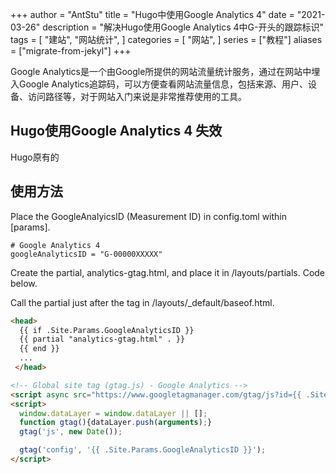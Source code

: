 +++
author = "AntStu"
title = "Hugo中使用Google Analytics 4"
date = "2021-03-26"
description = "解决Hugo使用Google Analytics 4中G-开头的跟踪标识"
tags = [
    "建站",
    "网站统计",
]
categories = [
    "网站",
]
series = ["教程"]
aliases = ["migrate-from-jekyl"]
+++

Google Analytics是一个由Google所提供的网站流量统计服务，通过在网站中埋入Google Analytics追踪码，可以方便查看网站流量信息，包括来源、用户、设备、访问路径等，对于网站入门来说是非常推荐使用的工具。

## Hugo使用Google Analytics 4 失效

Hugo原有的

## 使用方法

Place the GoogleAnalyicsID (Measurement ID) in config.toml within [params].

``` shell
# Google Analytics 4
googleAnalyticsID = "G-00000XXXXX"
```

Create the partial, analytics-gtag.html, and place it in /layouts/partials. Code below.

Call the partial just after the <head> tag in /layouts/_default/baseof.html.

``` html
<head>
  {{ if .Site.Params.GoogleAnalyticsID }}
  {{ partial "analytics-gtag.html" . }}
  {{ end }}
  ...
 </head>
```

``` html
<!-- Global site tag (gtag.js) - Google Analytics -->
<script async src="https://www.googletagmanager.com/gtag/js?id={{ .Site.Params.GoogleAnalyticsID }}"></script>
<script>
  window.dataLayer = window.dataLayer || [];
  function gtag(){dataLayer.push(arguments);}
  gtag('js', new Date());

  gtag('config', '{{ .Site.Params.GoogleAnalyticsID }}');
</script>
```